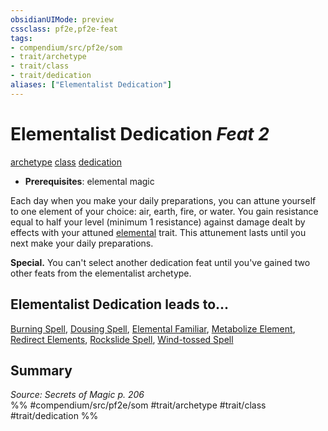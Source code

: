 ```yaml
---
obsidianUIMode: preview
cssclass: pf2e,pf2e-feat
tags:
- compendium/src/pf2e/som
- trait/archetype
- trait/class
- trait/dedication
aliases: ["Elementalist Dedication"]
---
```

# Elementalist Dedication  *Feat 2*  
[archetype](/rules/traits/archetype.md)  [class](/rules/traits/class-som.md)  [dedication](/rules/traits/dedication.md)  

- **Prerequisites**: elemental magic

Each day when you make your daily preparations, you can attune yourself to one element of your choice: air, earth, fire, or water. You gain resistance equal to half your level (minimum 1 resistance) against damage dealt by effects with your attuned [elemental](/rules/traits/elemental.md) trait. This attunement lasts until you next make your daily preparations.

**Special.** You can't select another dedication feat until you've gained two other feats from the elementalist archetype.

## Elementalist Dedication leads to...

[Burning Spell](/compendium/feats/burning-spell-som.md), [Dousing Spell](/compendium/feats/dousing-spell-som.md), [Elemental Familiar](/compendium/feats/elemental-familiar-som.md), [Metabolize Element](/compendium/feats/metabolize-element-som.md), [Redirect Elements](/compendium/feats/redirect-elements-som.md), [Rockslide Spell](/compendium/feats/rockslide-spell-som.md), [Wind-tossed Spell](/compendium/feats/wind-tossed-spell-som.md)

## Summary

*Source: Secrets of Magic p. 206*  
%% #compendium/src/pf2e/som #trait/archetype #trait/class #trait/dedication %%